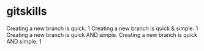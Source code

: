# gitskills

Creating a new branch is quick.
1
Creating a new branch is quick & simple.
1
Creating a new branch is quick AND simple.
Creating a new branch is quick AND simple.
1
